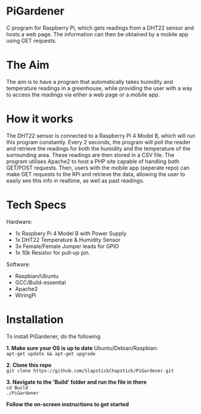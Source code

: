 # PiGardener
C program for Raspberry Pi, which gets readings from a DHT22 sensor and hosts a web page. The information can then be obtained by a mobile app using GET requests.

# The Aim
The aim is to have a program that automatically takes humidity and temperature readings in a greenhouse, while providing the user with a way to access the readings via either a web page or a mobile app.

# How it works
The DHT22 sensor is connected to a Raspberry Pi 4 Model B, which will run this program constantly. Every 2 seconds, the program will poll the reader and retrieve the readings for both the humidity and the temperature of the surrounding area. These readings are then stored in a CSV file. The program utilises Apache2 to host a PHP site capable of handling both GET/POST requests. Then, users with the mobile app (seperate repo) can make GET requests to the RPi and retrieve the data, allowing the user to easily see this info in realtime, as well as past readings.

# Tech Specs

Hardware:
  - 1x Raspbery Pi 4 Model B with Power Supply
  - 1x DHT22 Temperature & Humidity Sensor
  - 3x Female/Female Jumper leads for GPIO
  - 1x 10k Resistor for pull-up pin.
  
Software:
  - Raspbian/Ubuntu
  - GCC/Build-essential
  - Apache2
  - WiringPi

# Installation
To install PiGardener, do the following

**1. Make sure your OS is up to date**
Ubuntu/Debian/Raspbian:<br />
`apt-get update && apt-get upgrade`

**2. Clone this repo**<br />
`git clone https://github.com/SlapstickChapstick/PiGardener.git` 

**3. Navigate to the 'Build' folder and run the file in there**<br />
`cd Build`<br />
`./PiGardener`

**Follow the on-screen instructions to get started**
